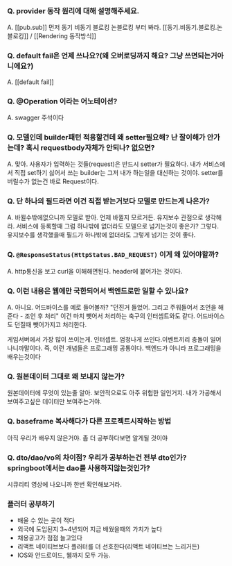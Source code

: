 

### Q. provider 동작 원리에 대해 설명해주세요. 
A. [[pub.sub]] 먼저 동기 비동기 블로킹 논블로킹 부터 봐라. [[동기.비동기.블로킹.논블로킹]]  / [[Rendering 동작방식]]


### Q. default fail은 언제 쓰나요?(왜 오버로딩까지 해요? 그냥 쓰면되는거아니에요?)
A. [[default fail]]


### Q. @Operation 이라는 어노테이션? 
A. swagger 주석이다


### Q. 모델인데 builder패턴 적용할건데 왜 setter필요해? 난 잘이해가 안가는데? 혹시 requestbody자체가 안되나? 없으면?
A. 맞아. 사용자가 입력하는 것들(request)은 반드시 setter가 필요하다. 내가 서비스에서 직접 set하기 싫어서 쓰는 builder는 그저 내가 하는일을 대신하는 것이야. setter를 버릴수가 없는건 바로 Request이다. 


### Q. 단 하나의 필드라면 이건 직접 받는거보다 모델로 만드는게 나은가? 
A. 바뀔수밖에없으니까 모델로 받아. 언제 바뀔지 모르거든. 유지보수 관점으로 생각해라. 서비스에 등록할때 그럼 하나밖에 없더라도 모델으로 넘기는것이 좋은가? 그렇다. 유지보수를 생각했을때 필드가 하나밖에 없더라도 그렇게 넘기는 것이 좋다. 


### Q. `@ResponseStatus(HttpStatus.BAD_REQUEST)` 이게 왜 있어야할까?
A. http통신을 보고 curl을 이해해면된다. header에 붙어가는 것이다.


### Q. 이런 내용은 웹에만 국한되어서 백엔드로만 일할 수 있나요?
A. 아니요.  어드바이스를 예로 들어볼까? "던진거 들었어. 그리고 주워들어서 조언을 해준다 - 조언 후 처리" 이건 마치 뺏어서 처리하는 축구의 인터셉트와도 같다. 어드바이스도 던질때 뺏어가지고 처리한다.

게임서버에서 가장 많이 쓰이는게. 인터셉트. 엄청나게 쓰인다.이벤트끼리 충돌이 일어나니까말이다. 즉, 이런 개념들은 프로그래밍 공통이다. 백엔드가 아니라 프로그래밍을 배우는것이다


### Q. 원본데이터 그대로 왜 보내지 않는가?
원본데이터에 무엇이 있는줄 알아. 보안적으로도 아주 위험한 일인거지. 내가 가공해서 보여주고싶은 데이터만 보여주는거야. 



### Q. baseframe 복사해다가 다른 프로젝트시작하는 방법
아직 우리가 배우지 않은거야. 좀 더 공부하다보면 알게될 것이야


### Q. dto/dao/vo의 차이점? 우리가 공부하는건 전부 dto인가? springboot에서는 dao를 사용하지않는것인가?
시큐리티 영상에 나오니까 한번 확인해보거라.





### 플러터 공부하기

- 배울 수 있는 곳이 적다
- 외국에 도입된지 3~4년되어 지금 배웠을때의 가치가 높다
- 채용공고가 점점 늘고있다
- 리액트 네이티브보다 플러터를 더 선호한다(리액트 네이티브는 느리거든)
- IOS와 안드로이드, 웹까지 모두 가능.

